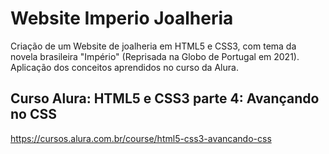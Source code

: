 # Website Imperio Joalheria

Criação de um Website de joalheria em HTML5 e CSS3, com tema da novela brasileira "Império" (Reprisada na Globo de Portugal em 2021).
Aplicação dos conceitos aprendidos no curso da Alura.

## Curso Alura: HTML5 e CSS3 parte 4: Avançando no CSS
https://cursos.alura.com.br/course/html5-css3-avancando-css
